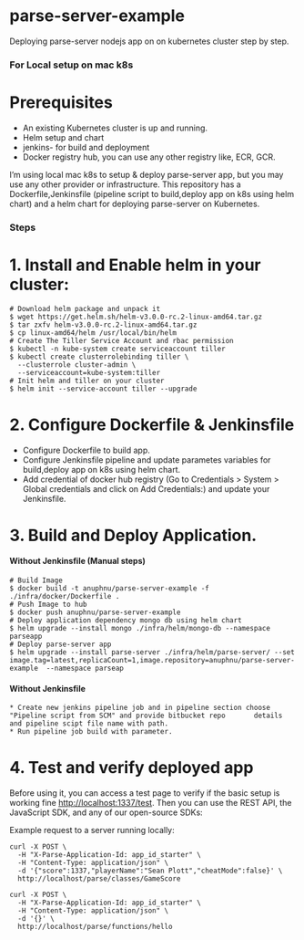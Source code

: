 # parse-server-example

Deploying parse-server nodejs app on on kubernetes cluster step by step.

### For Local setup on mac k8s

# Prerequisites

* An existing Kubernetes cluster is up and running.
* Helm setup and chart
* jenkins- for build and deployment
* Docker registry hub, you can use any other registry like, ECR, GCR.


I’m using local mac k8s to setup & deploy parse-server app, but you may use any other provider or infrastructure.
This repository has a Dockerfile,Jenkinsfile (pipeline script to build,deploy app on k8s using helm chart) and a helm chart for deploying parse-server on Kubernetes.

### Steps

# 1. Install and Enable helm in your cluster:

```
# Download helm package and unpack it
$ wget https://get.helm.sh/helm-v3.0.0-rc.2-linux-amd64.tar.gz
$ tar zxfv helm-v3.0.0-rc.2-linux-amd64.tar.gz
$ cp linux-amd64/helm /usr/local/bin/helm
# Create The Tiller Service Account and rbac permission
$ kubectl -n kube-system create serviceaccount tiller
$ kubectl create clusterrolebinding tiller \
  --clusterrole cluster-admin \
  --serviceaccount=kube-system:tiller
# Init helm and tiller on your cluster
$ helm init --service-account tiller --upgrade
```

# 2. Configure Dockerfile & Jenkinsfile

* Configure Dockerfile to build app.
* Configure Jenkinsfile pipeline and update parametes variables for build,deploy app on k8s using helm chart.
* Add credential of docker hub registry (Go to Credentials > System > Global credentials and click on Add Credentials:) and     update your Jenkinsfile.

# 3. Build and Deploy Application.
#### Without Jenkinsfile (Manual steps)
```
# Build Image
$ docker build -t anuphnu/parse-server-example -f ./infra/docker/Dockerfile .
# Push Image to hub
$ docker push anuphnu/parse-server-example
# Deploy application dependency mongo db using helm chart
$ helm upgrade --install mongo ./infra/helm/mongo-db --namespace parseapp
# Deploy parse-server app
$ helm upgrade --install parse-server ./infra/helm/parse-server/ --set image.tag=latest,replicaCount=1,image.repository=anuphnu/parse-server-example  --namespace parseap
```
#### Without Jenkinsfile

```
* Create new jenkins pipeline job and in pipeline section choose "Pipeline script from SCM" and provide bitbucket repo       details and pipeline scipt file name with path.
* Run pipeline job build with parameter.
```

# 4. Test and verify deployed app

Before using it, you can access a test page to verify if the basic setup is working fine [http://localhost:1337/test](http://localhost:1337/test).
Then you can use the REST API, the JavaScript SDK, and any of our open-source SDKs:

Example request to a server running locally:

```curl
curl -X POST \
  -H "X-Parse-Application-Id: app_id_starter" \
  -H "Content-Type: application/json" \
  -d '{"score":1337,"playerName":"Sean Plott","cheatMode":false}' \
  http://localhost/parse/classes/GameScore
  
curl -X POST \
  -H "X-Parse-Application-Id: app_id_starter" \
  -H "Content-Type: application/json" \
  -d '{}' \
  http://localhost/parse/functions/hello
```
